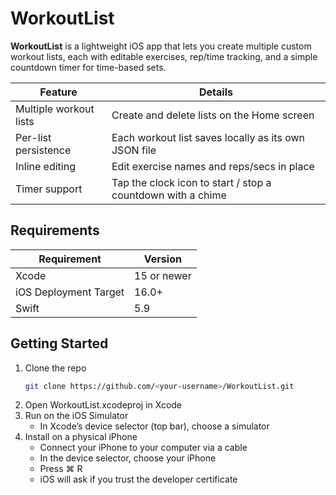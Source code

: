 # WorkoutList

**WorkoutList** is a lightweight iOS app that lets you create multiple custom workout lists, each with editable exercises, rep/time tracking, and a simple countdown timer for time-based sets.

| Feature | Details |
|---------|---------|
| Multiple workout lists | Create and delete lists on the Home screen |
| Per-list persistence   | Each workout list saves locally as its own JSON file |
| Inline editing         | Edit exercise names and reps/secs in place |
| Timer support          | Tap the clock icon to start / stop a countdown with a chime |

## Requirements

| Requirement            | Version |
|------------------------|---------|
| Xcode                  | 15 or newer |
| iOS Deployment Target  | 16.0+ |
| Swift                  | 5.9 |

## Getting Started

1. Clone the repo
   ```bash
   git clone https://github.com/<your-username>/WorkoutList.git
   
2. Open WorkoutList.xcodeproj in Xcode
3. Run on the iOS Simulator
   - In Xcode’s device selector (top bar), choose a simulator
4. Install on a physical iPhone
   - Connect your iPhone to your computer via a cable
   - In the device selector, choose your iPhone
   - Press ⌘ R
   - iOS will ask if you trust the developer certificate
